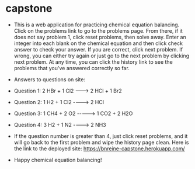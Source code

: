 # capstone

* This is a web application for practicing chemical equation balancing.  Click on the problems link to go to the problems page.  From there, if it does not say problem 1, click reset problems, then solve away.  Enter an integer into each blank on the chemical equation and then click check answer to check your answer.  If you are correct, click next problem.  If wrong, you can either try again or just go to the next problem by clicking next problem.  At any time, you can click the history link to see the problems that you've answered correctly so far.  


* Answers to questions on site:

* Question 1: 2 HBr + 1 Cl2 ---> 2 HCl + 1 Br2

* Question 2: 1 H2 + 1 Cl2 ----> 2 HCl

* Question 3: 1 CH4 + 2 O2 -----> 1 CO2 + 2 H2O

* Question 4: 3 H2 + 1 N2 ----> 2 NH3

* If the question number is greater than 4, just click reset problems, and it will go back to the first problem and wipe the history page clean.  Here is the link to the deployed site: https://bnreine-capstone.herokuapp.com/

* Happy chemical equation balancing!  
